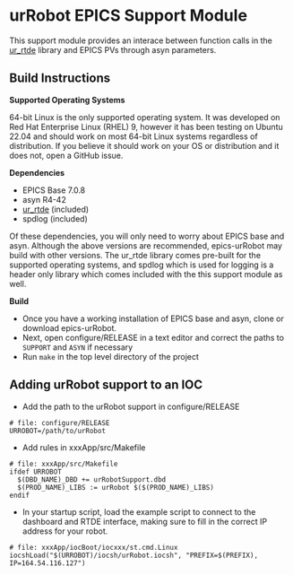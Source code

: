 # urRobot EPICS Support Module
This support module provides an interace between function calls in the
[ur_rtde](https://gitlab.com/sdurobotics/ur_rtde) library and EPICS PVs through asyn parameters.

## Build Instructions

**Supported Operating Systems**

64-bit Linux is the only supported operating system. It was developed on Red Hat Enterprise Linux (RHEL) 9,
however it has been testing on Ubuntu 22.04 and should work on most 64-bit Linux systems regardless of
distribution. If you believe it should work on your OS or distribution and it does not, open a GitHub issue.

**Dependencies**

- EPICS Base 7.0.8
- asyn R4-42
- [ur_rtde](https://gitlab.com/sdurobotics/ur_rtde) (included)
- spdlog (included)

Of these dependencies, you will only need to worry about EPICS base and asyn. Although the above versions are
recommended, epics-urRobot may build with other versions. The ur_rtde library comes pre-built for the supported
operating systems, and spdlog which is used for logging is a header only library which comes included with the
this support module as well.

**Build**

- Once you have a working installation of EPICS base and asyn, clone or download epics-urRobot.
- Next, open configure/RELEASE in a text editor and correct the paths to `SUPPORT` and `ASYN` if necessary
- Run `make` in the top level directory of the project

## Adding urRobot support to an IOC

- Add the path to the urRobot support in configure/RELEASE

```
# file: configure/RELEASE
URROBOT=/path/to/urRobot
```

- Add rules in xxxApp/src/Makefile
```
# file: xxxApp/src/Makefile
ifdef URROBOT
  $(DBD_NAME)_DBD += urRobotSupport.dbd
  $(PROD_NAME)_LIBS := urRobot $($(PROD_NAME)_LIBS)
endif
```

- In your startup script, load the example script to connect to the dashboard and RTDE interface,
making sure to fill in the correct IP address for your robot.
```
# file: xxxApp/iocBoot/iocxxx/st.cmd.Linux
iocshLoad("$(URROBOT)/iocsh/urRobot.iocsh", "PREFIX=$(PREFIX), IP=164.54.116.127")
```
